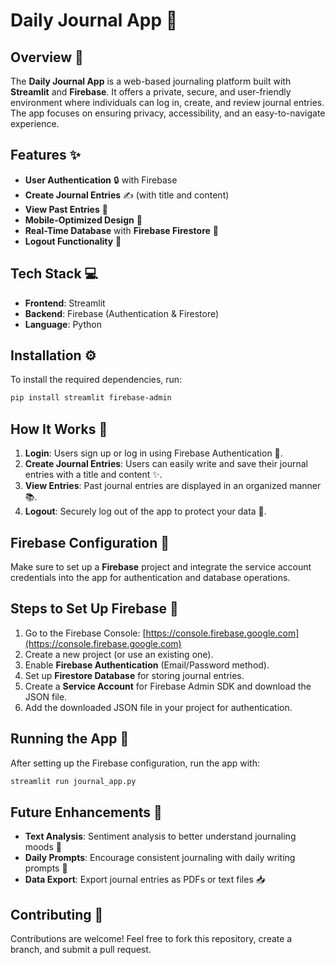 
# **Daily Journal App** 📝

## **Overview** 🌟

The **Daily Journal App** is a web-based journaling platform built with **Streamlit** and **Firebase**. It offers a private, secure, and user-friendly environment where individuals can log in, create, and review journal entries. The app focuses on ensuring privacy, accessibility, and an easy-to-navigate experience.

## **Features** ✨

* **User Authentication** 🔒 with Firebase
* **Create Journal Entries** ✍️ (with title and content)
* **View Past Entries** 📜
* **Mobile-Optimized Design** 📱
* **Real-Time Database** with **Firebase Firestore** 📂
* **Logout Functionality** 🚪

## **Tech Stack** 💻

* **Frontend**: Streamlit
* **Backend**: Firebase (Authentication & Firestore)
* **Language**: Python

## **Installation** ⚙️

To install the required dependencies, run:

```bash
pip install streamlit firebase-admin
```

## **How It Works** 🚀

1. **Login**: Users sign up or log in using Firebase Authentication 🔑.
2. **Create Journal Entries**: Users can easily write and save their journal entries with a title and content ✨.
3. **View Entries**: Past journal entries are displayed in an organized manner 📚.
4. **Logout**: Securely log out of the app to protect your data 🔐.

## **Firebase Configuration** 🔑

Make sure to set up a **Firebase** project and integrate the service account credentials into the app for authentication and database operations.

## **Steps to Set Up Firebase** 🔧

1. Go to the Firebase Console: [https://console.firebase.google.com](https://console.firebase.google.com)
2. Create a new project (or use an existing one).
3. Enable **Firebase Authentication** (Email/Password method).
4. Set up **Firestore Database** for storing journal entries.
5. Create a **Service Account** for Firebase Admin SDK and download the JSON file.
6. Add the downloaded JSON file in your project for authentication.

## **Running the App** 🚀

After setting up the Firebase configuration, run the app with:

```bash
streamlit run journal_app.py
```

## **Future Enhancements** 🔮

* **Text Analysis**: Sentiment analysis to better understand journaling moods 💬
* **Daily Prompts**: Encourage consistent journaling with daily writing prompts 🌅
* **Data Export**: Export journal entries as PDFs or text files 📥

## **Contributing** 🤝

Contributions are welcome! Feel free to fork this repository, create a branch, and submit a pull request.

